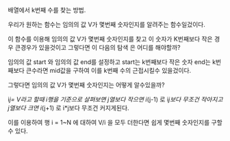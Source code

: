 배열에서 k번째 수를 찾는 방법. 

우리가 원하는 함수는 임의의 값 V가 몇번째 숫자인지를 알려주는 함수일겄이다.

이 함수를 이용해 임의의 값 V가 몇번째 숫자인지를 찾고 이 숫자가 K번째보다 작은 경우 큰경우가 있을것이고 그렇다면 이 다음의 탐색 은 어디를 해야할까? 

임의의 값 start 와 임의의 값 end를 설정하고 start는 k번째보다 작은 숫자 end는 k번째보다 큰수라면 mid값을 구하여 이를 k번째 수의 근접시킬수 있을겄이다. 






그렇다면 임의의 값 V가 몇번째 숫자인지는 어떻게 알수있을까?

i*j= V라고 할때 i행을 기준으로 살펴보면 j열보다 작으면 i*(j-1) 로 i*j보다 무조건 작아지고 j열보다 크면 i*(j+1) 로 i*j보다 무조건 커지게된다. 

이를 이용하여 행 i  = 1~N 에 대하여  V/i 을 모두 더한다면 쉽게 몇번째 숫자인지를 구할수 있다. 
